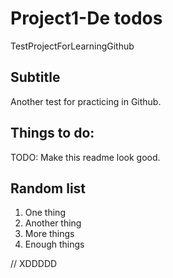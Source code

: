 # Project1-De todos
TestProjectForLearningGithub

## Subtitle

Another test for practicing in Github.

## Things to do:

TODO: Make this readme look good.

## Random list

1. One thing
2. Another thing
3. More things
4. Enough things

// XDDDDD